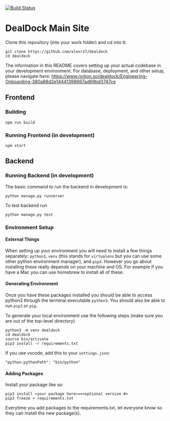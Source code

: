 [![Build Status](https://travis-ci.com/alexr17/dealdock.svg?token=eTSsnFCxpGUesGuyt7Xm&branch=master)](https://travis-ci.com/alexr17/dealdock)

# DealDock Main Site

Clone this repository (into your work folder) and cd into it:
```
git clone https://github.com/alexr17/dealdock
cd dealdock
```

The information in this README covers setting up your actual codebase in your development environment. For database, deployment, and other setup, please navigate here: https://www.notion.so/dealdock/Engineering-Onboarding-380a88d2e14441398667ad69bd3747ce

## Frontend

### Building
```
npm run build
```

### Running Frontend (in development)
```
npm start
```

## Backend

### Running Backend (in development)

The basic command to run the backend in development is:
```
python manage.py runserver
```

To test backend run
```
python manage.py test
```

### Environment Setup

#### External Things
When setting up your environment you will need to install a few things separately: `python3`, `venv` (this stands for `virtualenv` but you can use some other python environment manager), and `pip3`. However you go about installing these really depends on your machine and OS. For example if you have a Mac you can use homebrew to install all of these.

#### Generating Environment
Once you have these packages installed you should be able to access python3 through the terminal executable `python3`. You should also be able to run `pip3` or `pip`.

To generate your local environment use the following steps (make sure you are out of the top-level directory)
```
python3 -m venv dealdock
cd dealdock
source bin/activate
pip3 install -r requirements.txt
```

If you use vscode, add this to your `settings.json`:
```
"python.pythonPath": "bin/python"
```

#### Adding Packages
Install your package like so:
```
pip3 install <your package here>==<optional version #>
pip3 freeze > requirements.txt
```
Everytime you add packages to the requirements.txt, let everyone know so they can install the new package(s).